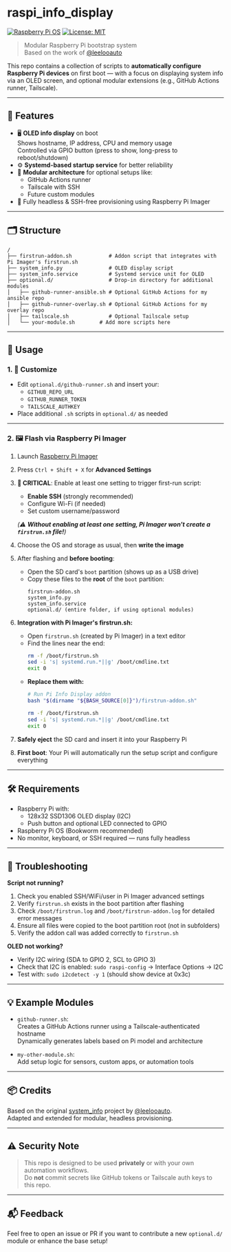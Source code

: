 # raspi_info_display

[![Raspberry Pi OS](https://img.shields.io/badge/platform-raspberry%20pi%20os-red?logo=raspberrypi)](https://www.raspberrypi.com/software/)
[![License: MIT](https://img.shields.io/badge/license-MIT-green.svg)](LICENSE)

> Modular Raspberry Pi bootstrap system  
> Based on the work of [@leelooauto](https://github.com/leelooauto/system_info)

This repo contains a collection of scripts to **automatically configure Raspberry Pi devices** on first boot — with a focus on displaying system info via an OLED screen, and optional modular extensions (e.g., GitHub Actions runner, Tailscale).

---

## 🧾 Features

- 🖥️ **OLED info display** on boot  
  Shows hostname, IP address, CPU and memory usage  
  Controlled via GPIO button (press to show, long-press to reboot/shutdown)
- ⚙️ **Systemd-based startup service** for better reliability
- 🧩 **Modular architecture** for optional setups like:
  - GitHub Actions runner
  - Tailscale with SSH
  - Future custom modules
- 🧃 Fully headless & SSH-free provisioning using Raspberry Pi Imager

---

## 🗂️ Structure

```
/
├── firstrun-addon.sh            # Addon script that integrates with Pi Imager's firstrun.sh
├── system_info.py               # OLED display script
├── system_info.service          # Systemd service unit for OLED
├── optional.d/                  # Drop-in directory for additional modules
│   ├── github-runner-ansible.sh # Optional GitHub Actions for my ansible repo
│   ├── github-runner-overlay.sh # Optional GitHub Actions for my overlay repo
│   ├── tailscale.sh             # Optional Tailscale setup
│   └── your-module.sh        # Add more scripts here
```

---

## 🚀 Usage

### 1. 🔧 Customize

- Edit `optional.d/github-runner.sh` and insert your:
  - `GITHUB_REPO_URL`
  - `GITHUB_RUNNER_TOKEN`
  - `TAILSCALE_AUTHKEY`
- Place additional `.sh` scripts in `optional.d/` as needed

---

### 2. 🖼️ Flash via Raspberry Pi Imager

1. Launch [Raspberry Pi Imager](https://www.raspberrypi.com/software/)
2. Press `Ctrl + Shift + X` for **Advanced Settings**
3. **🚨 CRITICAL**: Enable at least one setting to trigger first-run script:
   - **Enable SSH** (strongly recommended)
   - Configure Wi-Fi (if needed)  
   - Set custom username/password
   
   *(⚠️ **Without enabling at least one setting, Pi Imager won't create a `firstrun.sh` file!**)*

4. Choose the OS and storage as usual, then **write the image**

5. After flashing and **before booting**:
   - Open the SD card's `boot` partition (shows up as a USB drive)
   - Copy these files to the **root** of the `boot` partition:
     ```
     firstrun-addon.sh
     system_info.py
     system_info.service
     optional.d/ (entire folder, if using optional modules)
     ```

6. **Integration with Pi Imager's firstrun.sh:**
   - Open `firstrun.sh` (created by Pi Imager) in a text editor
   - Find the lines near the end:
     ```bash
     rm -f /boot/firstrun.sh
     sed -i 's| systemd.run.*||g' /boot/cmdline.txt
     exit 0
     ```
   - **Replace them with:**
     ```bash
     # Run Pi Info Display addon
     bash "$(dirname "${BASH_SOURCE[0]}")/firstrun-addon.sh"
     
     rm -f /boot/firstrun.sh
     sed -i 's| systemd.run.*||g' /boot/cmdline.txt
     exit 0
     ```

7. **Safely eject** the SD card and insert it into your Raspberry Pi

8. **First boot**: Your Pi will automatically run the setup script and configure everything

---

## 🛠️ Requirements

- Raspberry Pi with:
  - 128x32 SSD1306 OLED display (I2C)
  - Push button and optional LED connected to GPIO
- Raspberry Pi OS (Bookworm recommended)
- No monitor, keyboard, or SSH required — runs fully headless

---

## 🐛 Troubleshooting

**Script not running?**
1. Check you enabled SSH/WiFi/user in Pi Imager advanced settings
2. Verify `firstrun.sh` exists in the boot partition after flashing
3. Check `/boot/firstrun.log` and `/boot/firstrun-addon.log` for detailed error messages
4. Ensure all files were copied to the boot partition root (not in subfolders)
5. Verify the addon call was added correctly to `firstrun.sh`

**OLED not working?**
- Verify I2C wiring (SDA to GPIO 2, SCL to GPIO 3)
- Check that I2C is enabled: `sudo raspi-config` → Interface Options → I2C
- Test with: `sudo i2cdetect -y 1` (should show device at 0x3c)

---

## 💡 Example Modules

- `github-runner.sh`:  
  Creates a GitHub Actions runner using a Tailscale-authenticated hostname  
  Dynamically generates labels based on Pi model and architecture

- `my-other-module.sh`:  
  Add setup logic for sensors, custom apps, or automation tools

---

## 📦 Credits

Based on the original [system_info](https://github.com/leelooauto/system_info) project by [@leelooauto](https://www.thingiverse.com/sliderbor/designs).  
Adapted and extended for modular, headless provisioning.

---

## ⚠️ Security Note

> This repo is designed to be used **privately** or with your own automation workflows.  
> Do **not** commit secrets like GitHub tokens or Tailscale auth keys to this repo.

---

## 📬 Feedback

Feel free to open an issue or PR if you want to contribute a new `optional.d/` module or enhance the base setup!
